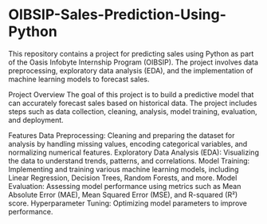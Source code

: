 # OIBSIP-Sales-Prediction-Using-Python

This repository contains a project for predicting sales using Python as part of the Oasis Infobyte Internship Program (OIBSIP). The project involves data preprocessing, exploratory data analysis (EDA), and the implementation of machine learning models to forecast sales.

Project Overview
The goal of this project is to build a predictive model that can accurately forecast sales based on historical data. The project includes steps such as data collection, cleaning, analysis, model training, evaluation, and deployment.

Features
Data Preprocessing: Cleaning and preparing the dataset for analysis by handling missing values, encoding categorical variables, and normalizing numerical features.
Exploratory Data Analysis (EDA): Visualizing the data to understand trends, patterns, and correlations.
Model Training: Implementing and training various machine learning models, including Linear Regression, Decision Trees, Random Forests, and more.
Model Evaluation: Assessing model performance using metrics such as Mean Absolute Error (MAE), Mean Squared Error (MSE), and R-squared (R²) score.
Hyperparameter Tuning: Optimizing model parameters to improve performance.
